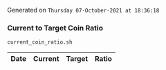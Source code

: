 Generated on `Thursday 07-October-2021 at 18:36:18`

### Current to Target Coin Ratio
`current_coin_ratio.sh`

Date|Current|Target|Ratio
---|---|---|---
